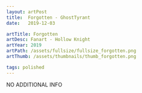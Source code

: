 ```yaml
---
layout: artPost
title:  Forgotten - GhostTyrant
date:   2019-12-03

artTitle: Forgotten
artDesc: Fanart - Hollow Knight
artYear: 2019
artPath: /assets/fullsize/fullsize_forgotten.png
artThumb: /assets/thumbnails/thumb_forgotten.png

tags: polished
---
```


NO ADDITIONAL INFO